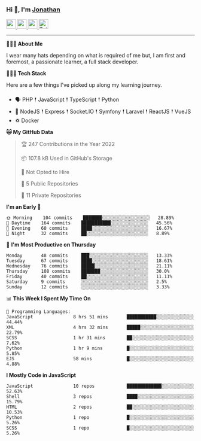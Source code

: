 ### Hi 👋, I'm [Jonathan](https://jonathan-d.ch) 

<p>
  <a href="https://www.twitter.com/redkill2108">
    <img src="https://img.shields.io/badge/twitter-%231DA1F2.svg?&style=for-the-badge&logo=twitter&logoColor=white" height=25>
  </a>
  <a href="https://www.linkedin.com/in/jdebetaz">
    <img src="https://img.shields.io/badge/linkedin-%230077B5.svg?&style=for-the-badge&logo=linkedin&logoColor=white" height=25>
  </a>
  <a href="https://www.instagram.com/jdebetaz/">
    <img src="https://img.shields.io/badge/instagram-%23E4405F.svg?&style=for-the-badge&logo=instagram&logoColor=white" height=25>
  </a>
  <a href="https://wakatime.com/@5c95ead1-71ee-4ecc-9a32-6c2b293dd432">
    <img src="https://wakatime.com/badge/user/5c95ead1-71ee-4ecc-9a32-6c2b293dd432.svg?style=for-the-badge" height=25 alt="Total time coded since Aug 23 2019" />
  </a>
</p>

-------

**🙋🏻‍♂️ About Me** 

<p>I wear many hats depending on what is required of me but, I am first and foremost, a passionate learner, a full stack developer.</p>

**👨🏻‍💻 Tech Stack** 

<p>Here are a few things I've picked up along my learning journey.</p>

- 🗣 PHP 𒑰 JavaScript 𒑰 TypeScript 𒑰 Python
- 🎒 NodeJS 𒑰 Express 𒑰 Socket.IO 𒑰 Symfony 𒑰 Laravel 𒑰 ReactJS 𒑰 VueJS
- ♽ Docker

<!--START_SECTION:waka-->
**🐱 My GitHub Data** 

> 🏆 247 Contributions in the Year 2022
 > 
> 📦 107.8 kB Used in GitHub's Storage 
 > 
> 🚫 Not Opted to Hire
 > 
> 📜 5 Public Repositories 
 > 
> 🔑 11 Private Repositories  
 > 
**I'm an Early 🐤** 

```text
🌞 Morning    104 commits    ███████░░░░░░░░░░░░░░░░░░   28.89% 
🌆 Daytime    164 commits    ███████████░░░░░░░░░░░░░░   45.56% 
🌃 Evening    60 commits     ████░░░░░░░░░░░░░░░░░░░░░   16.67% 
🌙 Night      32 commits     ██░░░░░░░░░░░░░░░░░░░░░░░   8.89%

```
📅 **I'm Most Productive on Thursday** 

```text
Monday       48 commits     ███░░░░░░░░░░░░░░░░░░░░░░   13.33% 
Tuesday      67 commits     ████░░░░░░░░░░░░░░░░░░░░░   18.61% 
Wednesday    76 commits     █████░░░░░░░░░░░░░░░░░░░░   21.11% 
Thursday     108 commits    ███████░░░░░░░░░░░░░░░░░░   30.0% 
Friday       40 commits     ██░░░░░░░░░░░░░░░░░░░░░░░   11.11% 
Saturday     9 commits      ░░░░░░░░░░░░░░░░░░░░░░░░░   2.5% 
Sunday       12 commits     ░░░░░░░░░░░░░░░░░░░░░░░░░   3.33%

```


📊 **This Week I Spent My Time On** 

```text
💬 Programming Languages: 
JavaScript               8 hrs 51 mins       ███████████░░░░░░░░░░░░░░   44.44% 
XML                      4 hrs 32 mins       █████░░░░░░░░░░░░░░░░░░░░   22.79% 
SCSS                     1 hr 31 mins        ██░░░░░░░░░░░░░░░░░░░░░░░   7.62% 
Python                   1 hr 9 mins         █░░░░░░░░░░░░░░░░░░░░░░░░   5.85% 
EJS                      58 mins             █░░░░░░░░░░░░░░░░░░░░░░░░   4.88%

```

**I Mostly Code in JavaScript** 

```text
JavaScript               10 repos            █████████████░░░░░░░░░░░░   52.63% 
Shell                    3 repos             ████░░░░░░░░░░░░░░░░░░░░░   15.79% 
HTML                     2 repos             ██░░░░░░░░░░░░░░░░░░░░░░░   10.53% 
Python                   1 repo              █░░░░░░░░░░░░░░░░░░░░░░░░   5.26% 
SCSS                     1 repo              █░░░░░░░░░░░░░░░░░░░░░░░░   5.26%

```



<!--END_SECTION:waka-->
